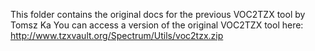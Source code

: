 This folder contains the original docs for the previous VOC2TZX tool by Tomsz Ka
You can access a version of the original VOC2TZX tool here: http://www.tzxvault.org/Spectrum/Utils/voc2tzx.zip
